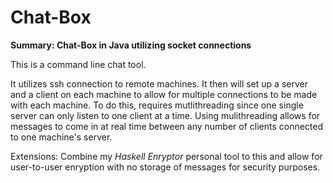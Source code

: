 # Chat-Box

**Summary: Chat-Box in Java utilizing socket connections**

This is a command line chat tool.

It utilizes ssh connection to remote machines. It then will set up a server and a client on each machine to allow for multiple connections to be made with each machine. To do this, requires mutlithreading since one single server can only listen to one client at a time. Using mulithreading allows for messages to come in at real time between any number of clients connected to one machine's server. 

Extensions: Combine my *Haskell Enryptor* personal tool to this and allow for user-to-user enryption with no storage of messages for security purposes.
